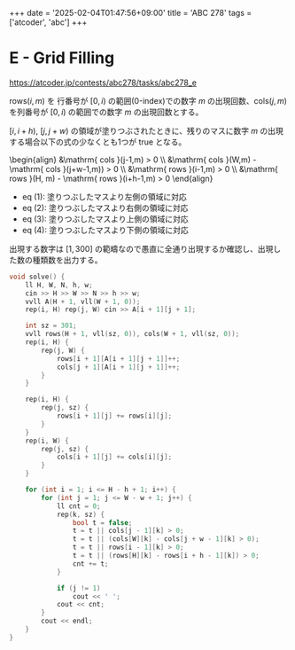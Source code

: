 +++
date = '2025-02-04T01:47:56+09:00'
title = 'ABC 278'
tags = ['atcoder', 'abc']
+++

# E - Grid Filling

https://atcoder.jp/contests/abc278/tasks/abc278_e

$\mathrm{ rows }(i, m)$ を 行番号が $[0,i)$ の範囲(0-index)での数字 $m$ の出現回数、$\mathrm{ cols }(j,m)$ を列番号が $[0,i)$ の範囲での数字 $m$ の出現回数とする。

$[i,i+h)$, $[j,j+w)$ の領域が塗りつぶされたときに、残りのマスに数字 $m$ の出現する場合以下の式の少なくとも1つが true となる。

\begin{align}
&\mathrm{ cols }(j-1,m) > 0 \\\\
&\mathrm{ cols }(W,m) - \mathrm{ cols }(j+w-1,m)) > 0 \\\\
&\mathrm{ rows }(i-1,m) > 0 \\\\
&\mathrm{ rows }(H, m) - \mathrm{ rows }(i+h-1,m) > 0
\end{align}

- eq (1): 塗りつぶしたマスより左側の領域に対応
- eq (2): 塗りつぶしたマスより右側の領域に対応
- eq (3): 塗りつぶしたマスより上側の領域に対応
- eq (4): 塗りつぶしたマスより下側の領域に対応

出現する数字は $[1,300]$ の範疇なので愚直に全通り出現するか確認し、出現した数の種類数を出力する。

```cpp
void solve() {
    ll H, W, N, h, w;
    cin >> H >> W >> N >> h >> w;
    vvll A(H + 1, vll(W + 1, 0));
    rep(i, H) rep(j, W) cin >> A[i + 1][j + 1];

    int sz = 301;
    vvll rows(H + 1, vll(sz, 0)), cols(W + 1, vll(sz, 0));
    rep(i, H) {
        rep(j, W) {
            rows[i + 1][A[i + 1][j + 1]]++;
            cols[j + 1][A[i + 1][j + 1]]++;
        }
    }

    rep(i, H) {
        rep(j, sz) {
            rows[i + 1][j] += rows[i][j];
        }
    }
    rep(i, W) {
        rep(j, sz) {
            cols[i + 1][j] += cols[i][j];
        }
    }

    for (int i = 1; i <= H - h + 1; i++) {
        for (int j = 1; j <= W - w + 1; j++) {
            ll cnt = 0;
            rep(k, sz) {
                bool t = false;
                t = t || cols[j - 1][k] > 0;
                t = t || (cols[W][k] - cols[j + w - 1][k] > 0);
                t = t || rows[i - 1][k] > 0;
                t = t || (rows[H][k] - rows[i + h - 1][k]) > 0;
                cnt += t;
            }

            if (j != 1)
                cout << ' ';
            cout << cnt;
        }
        cout << endl;
    }
}
```

